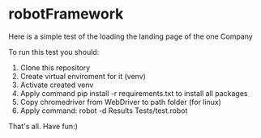 # robotFramework
Here is a simple test of the loading the landing page of the one Company

To run this test you should:
1) Clone this repository
2) Create virtual enviroment for it (venv)
3) Activate created venv
4) Apply command pip install -r requirements.txt to install all packages
5) Copy chromedriver from WebDriver to path folder (for linux)
6) Apply command: robot -d Results Tests/test.robot


That's all. Have fun:)
